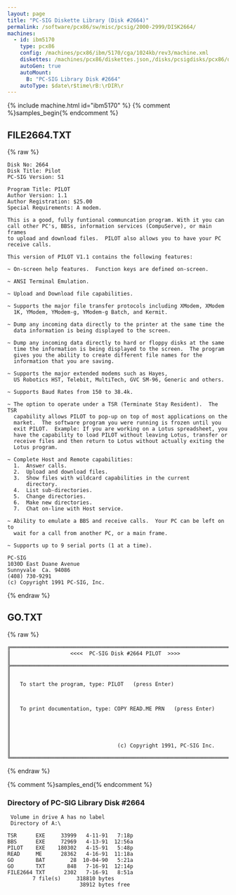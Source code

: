 ```yaml
---
layout: page
title: "PC-SIG Diskette Library (Disk #2664)"
permalink: /software/pcx86/sw/misc/pcsig/2000-2999/DISK2664/
machines:
  - id: ibm5170
    type: pcx86
    config: /machines/pcx86/ibm/5170/cga/1024kb/rev3/machine.xml
    diskettes: /machines/pcx86/diskettes.json,/disks/pcsigdisks/pcx86/diskettes.json
    autoGen: true
    autoMount:
      B: "PC-SIG Library Disk #2664"
    autoType: $date\r$time\rB:\rDIR\r
---
```


{% include machine.html id="ibm5170" %}
{% comment %}samples_begin{% endcomment %}

## FILE2664.TXT

{% raw %}
```
Disk No: 2664
Disk Title: Pilot
PC-SIG Version: S1

Program Title: PILOT
Author Version: 1.1
Author Registration: $25.00
Special Requirements: A modem.

This is a good, fully funtional communcation program. With it you can
call other PC's, BBSs, information services (CompuServe), or main frames
to upload and download files.  PILOT also allows you to have your PC
receive calls.

This version of PILOT V1.1 contains the following features:

~ On-screen help features.  Function keys are defined on-screen.

~ ANSI Terminal Emulation.

~ Upload and Download file capabilities.

~ Supports the major file transfer protocols including XModem, XModem
  1K, YModem, YModem-g, YModem-g Batch, and Kermit.

~ Dump any incoming data directly to the printer at the same time the
  data information is being displayed to the screen.

~ Dump any incoming data directly to hard or floppy disks at the same
  time the information is being displayed to the screen.  The program
  gives you the ability to create different file names for the
  information that you are saving.

~ Supports the major extended modems such as Hayes,
  US Robotics HST, Telebit, MultiTech, GVC SM-96, Generic and others.

~ Supports Baud Rates from 150 to 38.4k.

~ The option to operate under a TSR (Terminate Stay Resident).  The TSR
  capability allows PILOT to pop-up on top of most applications on the
  market.  The software program you were running is frozen until you
  exit PILOT.  Example: If you are working on a Lotus spreadsheet, you
  have the capability to load PILOT without leaving Lotus, transfer or
  receive files and then return to Lotus without actually exiting the
  Lotus program.

~ Complete Host and Remote capabilities:
  1.  Answer calls.
  2.  Upload and download files.
  3.  Show files with wildcard capabilities in the current
      directory.
  4.  List sub-directories.
  5.  Change directories.
  6.  Make new directories.
  7.  Chat on-line with Host service.

~ Ability to emulate a BBS and receive calls.  Your PC can be left on to
  wait for a call from another PC, or a main frame.

~ Supports up to 9 serial ports (1 at a time).

PC-SIG
1030D East Duane Avenue
Sunnyvale  Ca. 94086
(408) 730-9291
(c) Copyright 1991 PC-SIG, Inc.
```
{% endraw %}

## GO.TXT

{% raw %}
```
╔═════════════════════════════════════════════════════════════════════════╗
║                   <<<<  PC-SIG Disk #2664 PILOT  >>>>                   ║
╠═════════════════════════════════════════════════════════════════════════╣
║                                                                         ║
║   To start the program, type: PILOT   (press Enter)                     ║
║                                                                         ║
║   To print documentation, type: COPY READ.ME PRN   (press Enter)        ║
║                                                                         ║
║                                                                         ║
║                                  (c) Copyright 1991, PC-SIG Inc.        ║
╚═════════════════════════════════════════════════════════════════════════╝
```
{% endraw %}

{% comment %}samples_end{% endcomment %}

### Directory of PC-SIG Library Disk #2664

     Volume in drive A has no label
     Directory of A:\

    TSR      EXE     33999   4-11-91   7:18p
    BBS      EXE     72969   4-13-91  12:56a
    PILOT    EXE    180302   4-15-91   5:48p
    READ     ME      28362   4-16-91  11:18a
    GO       BAT        28  10-04-90   5:21a
    GO       TXT       848   7-16-91  12:14p
    FILE2664 TXT      2302   7-16-91   8:51a
            7 file(s)     318810 bytes
                           38912 bytes free
